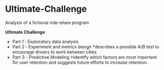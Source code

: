 # Ultimate-Challenge
Analysis of a fictional ride-share program

**Ultimate Challenge** 
* Part   1  ‐ Exploratory data analysis 
* Part 2  ‐ Experiment   and   metrics   design 
  *describes a possible A/B test to encourage drivers to work between cities
* Part 3 - Predictive Modeling
  *Identify which factors are most important for user retention and suggests future efforts to increase retention.
